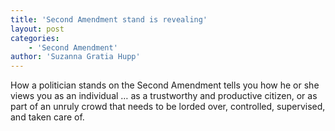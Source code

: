 ```yaml
---
title: 'Second Amendment stand is revealing'
layout: post
categories:
    - 'Second Amendment'
author: 'Suzanna Gratia Hupp'
---
```


How a politician stands on the Second Amendment tells you how he or she views you as an individual … as a trustworthy and productive citizen, or as part of an unruly crowd that needs to be lorded over, controlled, supervised, and taken care of.